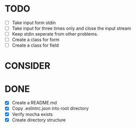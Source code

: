 # TODO
  - [ ] Take input form stdin
  - [ ] Take input for three times only and close the input stream
  - [ ] Keep stdin seperate from other problems.
  - [ ] Create a class for form
  - [ ] Create a class for field

# CONSIDER

# DONE
  - [x] Create a README.md
  - [x] Copy .eslintrc.json into root directory
  - [x] Verify mocha exists
  - [x] Create directory structure
